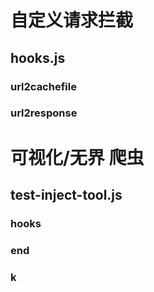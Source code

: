 # 自定义请求拦截

## hooks.js

### url2cachefile
### url2response

# 可视化/无界 爬虫

## test-inject-tool.js

### hooks

### end

### k